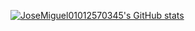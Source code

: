 [![JoseMiguel01012570345's GitHub stats](https://github-readme-stats.vercel.app/api?username=JoseMiguel01012570345&show_icons=true&theme=radical)](https://github.com/JoseMiguel01012570345/github-readme-stats)